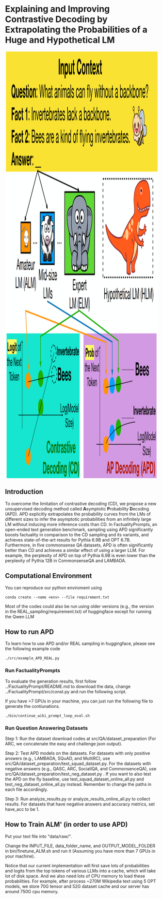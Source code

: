 # Explaining and Improving Contrastive Decoding by Extrapolating the Probabilities of a Huge and Hypothetical LM

<p align="center"><img src="https://github.com/amazon-science/llm-asymptotic-decoding/blob/master/AP_sampling/imgs/APD_first_figure.png?raw=true" width="1586" height="1402"></p>

## Introduction

To overcome the limitation of contrastive decoding (CD), we propose a new unsupervised decoding method called **A**symptotic **P**robability **D**ecoding (APD). APD explicitly extrapolates the probability curves from the LMs of different sizes to infer the asymptotic probabilities from an infinitely large LM without inducing more inference costs than CD. In FactualityPrompts, an open-ended text generation benchmark, sampling using APD significantly boosts factuality in comparison to the CD sampling and its variants, and achieves state-of-the-art results for Pythia 6.9B and OPT 6.7B. Furthermore, in five commonsense QA datasets, APD is often significantly better than CD and achieves a similar effect of using a larger LLM. For example, the perplexity of APD on top of Pythia 6.9B is even lower than the perplexity of Pythia 12B in CommonsenseQA and LAMBADA.


## Computational Environment

You can reproduce our python enviroment using
```
conda create --name <env> --file requirement.txt
```
Most of the codes could also be run using older versions (e.g., the version in the REAL_sampling/requirement.txt) of huggingface except for running the Qwen LLM

## How to run APD

To learn how to use APD and/or REAL sampling in huggingface, please see the following example code

```
./src/example_APD_REAL.py
```

### Run FactualityPrompts

To evaluate the generation results, first follow ../FactualityPrompt/README.md to download the data, change ../FactualityPrompt/src/const.py and run the following script.

If you have >7 GPUs in your machine, you can just run the following file to generate the contiunations.
```
./bin/continue_wiki_prompt_loop_eval.sh
```

### Run Question Answering Datasets

Step 1: Run the dataset download codes at src/QA/dataset_preparation (For ARC, we concatenate the easy and challenge json output).

Step 2: Test APD models on the datasets. For datasets with only positive answers (e.g., LAMBADA, SQuAD, and MultiRC), use src/QA/dataset_preparation/test_squad_dataset.py. For the datasets with negative answers (e.g., QASC, ARC, SocialIQA, and CommonsenceQA), use src/QA/dataset_preparation/test_neg_dataset.py . If you want to also test the APD on the fly baseline, use test_squad_dataset_online_all.py and test_neg_dataset_online_all.py instead. Remember to change the paths in each file accordingly.

Step 3: Run analyze_results.py or analyze_results_online_all.py to collect results. For datasets that have negative answers and accuracy metrics, set have_acc to be 1.


## How to Train ALM' (in order to use APD)

Put your text file into "data/raw/".

Change the INPUT_FILE, data_folder_name, and OUTPUT_MODEL_FOLDER in bin/finetune_ALM.sh and run it (Assuming you have more than 7 GPUs in your machine).

Notice that our current implementation will first save lots of probabilities and logits from the top tokens of various LLMs into a cache, which will take lot of disk space. 
And we also need lots of CPU memory to load these probabilities. For example, after process ~270M Wikipedia text using 5 OPT models, we store 70G tensor and 52G dataset cache and our server has around 750G cpu memory. 
